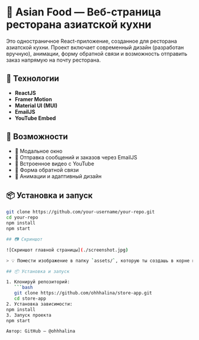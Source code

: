 # 🍜 Asian Food — Веб-страница ресторана азиатской кухни

Это одностраничное React-приложение, созданное для ресторана азиатской кухни. Проект включает современный дизайн (разработан вручную), анимации, форму обратной связи и возможность отправить заказ напрямую на почту ресторана.

## 🚀 Технологии

- **ReactJS**
- **Framer Motion**
- **Material UI (MUI)**
- **EmailJS**
- **YouTube Embed**

## 🔧 Возможности

- 💬 Модальное окно
- 📧 Отправка сообщений и заказов через EmailJS
- 🎥 Встроенное видео с YouTube
- 📝 Форма обратной связи
- 🎨 Анимации и адаптивный дизайн

## 📦 Установка и запуск

```bash
git clone https://github.com/your-username/your-repo.git
cd your-repo
npm install
npm start

## 📷 Скриншот

![Скриншот главной страницы](./screenshot.jpg)

> 💡 Помести изображение в папку `assets/`, которую ты создашь в корне проекта. Назови изображение `screenshot.png`.

## 📦 Установка и запуск

1. Клонируй репозиторий:
   ```bash
   git clone https://github.com/ohhhalina/store-app.git
   cd store-app
2. Установка зависимости:
npm install
3. Запуск проекта 
npm start

Автор: GitHub — @ohhhalina

